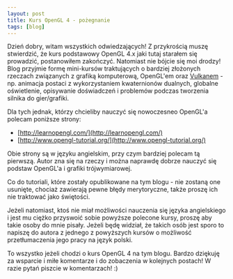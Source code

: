 ```yaml
---
layout: post
title: Kurs OpenGL 4 - pożegnanie
tags: [blog]
---
```


Dzień dobry, witam wszystkich odwiedzających! Z przykrością muszę stwierdzić, że kurs podstawowy OpenGL 4.x jaki tutaj starałem się prowadzić, postanowiłem zakończyć. Natomiast nie bójcie się moi drodzy! Blog przyjmie formę mini-kursów traktujących o bardziej złożonych rzeczach związanych z grafiką komputerową, OpenGL'em oraz [Vulkanem](https://www.khronos.org/vulkan/) - np. animacja postaci z wykorzystaniem kwaternionów dualnych, globalne oświetlenie, opisywanie doświadczeń i problemów podczas tworzenia silnika do gier/grafiki.

Dla tych jednak, którzy chcieliby nauczyć się nowoczesneo OpenGL'a polecam poniższe strony:

*   [http://learnopengl.com/](http://learnopengl.com/)
*   [http://www.opengl-tutorial.org/](http://www.opengl-tutorial.org/)

Obie strony są w języku angielskim, przy czym bardziej polecam tą pierwszą. Autor zna się na rzeczy i można naprawdę dobrze nauczyć się podstaw OpenGL'a i grafiki trójwymiarowej.

Co do tutoriali, które zostały opublikowane na tym blogu - nie zostaną one usunięte, chociaż zawierają pewne błędy merytoryczne, także proszę ich nie traktować jako świętości.

Jeżeli natomiast, ktoś nie miał możliwości nauczenia się języka angielskiego i jest mu ciężko przyswoić sobie powyższe polecone kursy, proszę aby takie osoby do mnie pisały. Jeżeli będę widział, że takich osób jest sporo to napiszę do autora z jednego z powyższych kursów o możliwość przetłumaczenia jego pracy na język polski.

To wszystko jeżeli chodzi o kurs OpenGL 4 na tym blogu. Bardzo dziękuję za wsparcie i miłe komentarze i do zobaczenia w kolejnych postach! W razie pytań piszcie w komentarzach! :)
